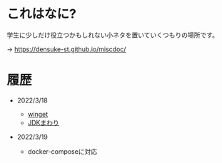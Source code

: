 # これはなに?

学生に少しだけ役立つかもしれない小ネタを置いていくつもりの場所です。

→ https://densuke-st.github.io/miscdoc/

# 履歴

- 2022/3/18
    - [winget](winget/)
    - [JDKまわり](java/)

- 2022/3/19
    - docker-composeに対応